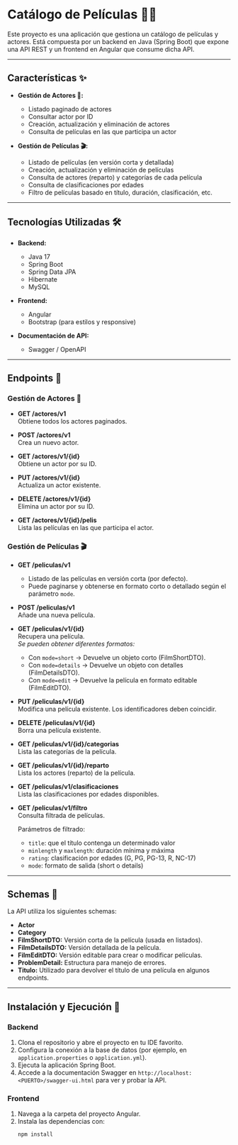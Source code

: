 # Catálogo de Películas 🎥🍿

Este proyecto es una aplicación que gestiona un catálogo de películas y actores. Está compuesta por un backend en Java (Spring Boot) que expone una API REST y un frontend en Angular que consume dicha API.

---

## Características ✨

- **Gestión de Actores 👥:**
  - Listado paginado de actores  
  - Consultar actor por ID  
  - Creación, actualización y eliminación de actores  
  - Consulta de películas en las que participa un actor

- **Gestión de Películas 🎬:**
  - Listado de películas (en versión corta y detallada)  
  - Creación, actualización y eliminación de películas  
  - Consulta de actores (reparto) y categorías de cada película  
  - Consulta de clasificaciones por edades  
  - Filtro de películas basado en título, duración, clasificación, etc.

---

## Tecnologías Utilizadas 🛠️

- **Backend:**
  - Java 17  
  - Spring Boot  
  - Spring Data JPA  
  - Hibernate  
  - MySQL

- **Frontend:**
  - Angular  
  - Bootstrap (para estilos y responsive)

- **Documentación de API:**
  - Swagger / OpenAPI

---

## Endpoints 📡

### Gestión de Actores 👥

- **GET /actores/v1**  
  Obtiene todos los actores paginados.

- **POST /actores/v1**  
  Crea un nuevo actor.

- **GET /actores/v1/{id}**  
  Obtiene un actor por su ID.

- **PUT /actores/v1/{id}**  
  Actualiza un actor existente.

- **DELETE /actores/v1/{id}**  
  Elimina un actor por su ID.

- **GET /actores/v1/{id}/pelis**  
  Lista las películas en las que participa el actor.

### Gestión de Películas 🎬

- **GET /peliculas/v1**  
  - Listado de las películas en versión corta (por defecto).  
  - Puede paginarse y obtenerse en formato corto o detallado según el parámetro `mode`.

- **POST /peliculas/v1**  
  Añade una nueva película.

- **GET /peliculas/v1/{id}**  
  Recupera una película.  
  *Se pueden obtener diferentes formatos:*  
  - Con `mode=short` → Devuelve un objeto corto (FilmShortDTO).  
  - Con `mode=details` → Devuelve un objeto con detalles (FilmDetailsDTO).  
  - Con `mode=edit` → Devuelve la película en formato editable (FilmEditDTO).

- **PUT /peliculas/v1/{id}**  
  Modifica una película existente. Los identificadores deben coincidir.

- **DELETE /peliculas/v1/{id}**  
  Borra una película existente.

- **GET /peliculas/v1/{id}/categorias**  
  Lista las categorías de la película.

- **GET /peliculas/v1/{id}/reparto**  
  Lista los actores (reparto) de la película.

- **GET /peliculas/v1/clasificaciones**  
  Lista las clasificaciones por edades disponibles.

- **GET /peliculas/v1/filtro**  
  Consulta filtrada de películas.  
  
  Parámetros de filtrado:  
  - `title`: que el título contenga un determinado valor  
  - `minlength` y `maxlength`: duración mínima y máxima  
  - `rating`: clasificación por edades (G, PG, PG-13, R, NC-17)  
  - `mode`: formato de salida (short o details)

---

## Schemas 📑

La API utiliza los siguientes schemas:

- **Actor**  
- **Category**  
- **FilmShortDTO:** Versión corta de la película (usada en listados).  
- **FilmDetailsDTO:** Versión detallada de la película.  
- **FilmEditDTO:** Versión editable para crear o modificar películas.  
- **ProblemDetail:** Estructura para manejo de errores.  
- **Titulo:** Utilizado para devolver el título de una película en algunos endpoints.

---

## Instalación y Ejecución 🚀

### Backend

1. Clona el repositorio y abre el proyecto en tu IDE favorito.
2. Configura la conexión a la base de datos (por ejemplo, en `application.properties` o `application.yml`).
3. Ejecuta la aplicación Spring Boot.
4. Accede a la documentación Swagger en `http://localhost:<PUERTO>/swagger-ui.html` para ver y probar la API.

### Frontend

1. Navega a la carpeta del proyecto Angular.
2. Instala las dependencias con:
   ```bash
   npm install
